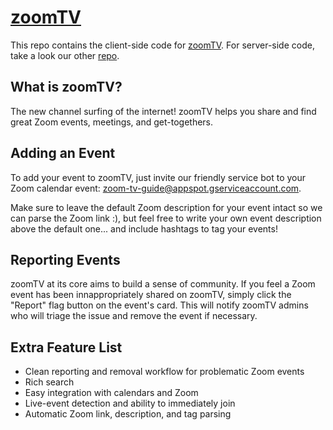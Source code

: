 # [zoomTV](zoomtv.live)
This repo contains the client-side code for [zoomTV](http://www.zoomtv.live). For server-side code, take a look our other [repo](https://github.com/rishi-tripathy/zoom-tv-server).

## What is zoomTV?
The new channel surfing of the internet! zoomTV helps you share and find great Zoom events, meetings, and get-togethers.

## Adding an Event
To add your event to zoomTV, just invite our friendly service bot to your Zoom calendar event: [zoom-tv-guide@appspot.gserviceaccount.com](zoom-tv-guide@appspot.gserviceaccount.com).

Make sure to leave the default Zoom description for your event intact so we can parse the Zoom link :), but feel free to write your own event description above the default one... and include hashtags to tag your events!

## Reporting Events
zoomTV at its core aims to build a sense of community. If you feel a Zoom event has been innappropriately shared on zoomTV, simply click the "Report" flag button on the event's card. This will notify zoomTV admins who will triage the issue and remove the event if necessary.

## Extra Feature List
- Clean reporting and removal workflow for problematic Zoom events
- Rich search
- Easy integration with calendars and Zoom
- Live-event detection and ability to immediately join
- Automatic Zoom link, description, and tag parsing
